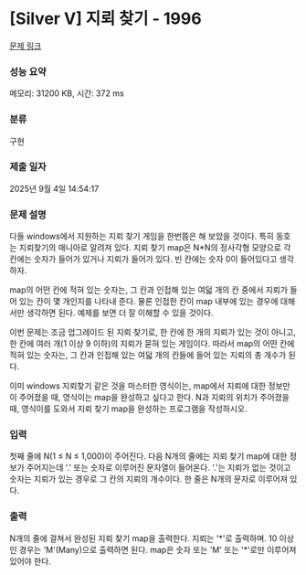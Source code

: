 # [Silver V] 지뢰 찾기 - 1996 

[문제 링크](https://www.acmicpc.net/problem/1996) 

### 성능 요약

메모리: 31200 KB, 시간: 372 ms

### 분류

구현

### 제출 일자

2025년 9월 4일 14:54:17

### 문제 설명

<p>다들 windows에서 지원하는 지뢰 찾기 게임을 한번쯤은 해 보았을 것이다. 특히 동호는 지뢰찾기의 매니아로 알려져 있다. 지뢰 찾기 map은 N*N의 정사각형 모양으로 각 칸에는 숫자가 들어가 있거나 지뢰가 들어가 있다. 빈 칸에는 숫자 0이 들어있다고 생각하자.</p>

<p>map의 어떤 칸에 적혀 있는 숫자는, 그 칸과 인접해 있는 여덟 개의 칸 중에서 지뢰가 들어 있는 칸이 몇 개인지를 나타내 준다. 물론 인접한 칸이 map 내부에 있는 경우에 대해서만 생각하면 된다. 예제를 보면 더 잘 이해할 수 있을 것이다.</p>

<p>이번 문제는 조금 업그레이드 된 지뢰 찾기로, 한 칸에 한 개의 지뢰가 있는 것이 아니고, 한 칸에 여러 개(1 이상 9 이하)의 지뢰가 묻혀 있는 게임이다. 따라서 map의 어떤 칸에 적혀 있는 숫자는, 그 칸과 인접해 있는 여덟 개의 칸들에 들어 있는 지뢰의 총 개수가 된다.</p>

<p>이미 windows 지뢰찾기 같은 것을 마스터한 영식이는, map에서 지뢰에 대한 정보만이 주어졌을 때, 영식이는 map을 완성하고 싶다고 한다. N과 지뢰의 위치가 주어졌을 때, 영식이를 도와서 지뢰 찾기 map을 완성하는 프로그램을 작성하시오.</p>

### 입력 

 <p>첫째 줄에 N(1 ≤ N ≤ 1,000)이 주어진다. 다음 N개의 줄에는 지뢰 찾기 map에 대한 정보가 주어지는데 '.' 또는 숫자로 이루어진 문자열이 들어온다. '.'는 지뢰가 없는 것이고 숫자는 지뢰가 있는 경우로 그 칸의 지뢰의 개수이다. 한 줄은 N개의 문자로 이루어져 있다.</p>

### 출력 

 <p>N개의 줄에 걸쳐서 완성된 지뢰 찾기 map을 출력한다. 지뢰는 '*'로 출력하며. 10 이상인 경우는 'M'(Many)으로 출력하면 된다. map은 숫자 또는 'M' 또는 '*'로만 이루어져 있어야 한다.</p>


